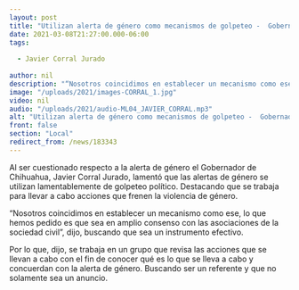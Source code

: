 ```yaml
---
layout: post
title: "Utilizan alerta de género como mecanismos de golpeteo -  Gobernador"
date: 2021-03-08T21:27:00.000-06:00
tags:
  
  - Javier Corral Jurado
  
author: nil
description: "“Nosotros coincidimos en establecer un mecanismo como ese, lo que hemos pedido es que sea en amplio consenso con las asociaciones de la sociedad civil”, dijo."
image: "/uploads/2021/images-CORRAL_1.jpg"
video: nil
audio: "/uploads/2021/audio-ML04_JAVIER_CORRAL.mp3"
alt: "Utilizan alerta de género como mecanismos de golpeteo -  Gobernador"
front: false
section: "Local"
redirect_from: /news/183343
---
```


Al ser cuestionado respecto a la alerta de género el Gobernador de Chihuahua, Javier Corral Jurado, lamentó que las alertas de género se utilizan lamentablemente de golpeteo político. Destacando que se trabaja para llevar a cabo acciones que frenen la violencia de género. 

“Nosotros coincidimos en establecer un mecanismo como ese, lo que hemos pedido es que sea en amplio consenso con las asociaciones de la sociedad civil”, dijo, buscando que sea un instrumento efectivo.

Por lo que, dijo, se trabaja en un grupo que revisa las acciones que se llevan a cabo con el fin de conocer qué es lo que se lleva a cabo y concuerdan con la alerta de género. Buscando ser un referente y que no solamente sea un anuncio.

